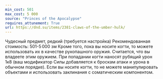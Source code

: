 ```yaml
---
min_cost: 501
max_cost: 5 000
source: "Princes of the Apocalypse"
requires_attunement: True
url: https://dnd.su/items/2381-claws-of-the-umber-hulk/
---
```


Чудесный предмет, редкий (требуется настройка)
Рекомендованная стоимость: 501-5 000 зм
Кроме того, пока вы носите когти, то можете использовать их в качестве рукопашного оружия.
Считается, что вы владеете этим оружием. При попадании когти наносят рубящий урон 1к8 (ваш модификатор Силы добавляется к броскам атаки и урона в обычном порядке).
Если вы носите когти, то не можете манипулировать объектами и использовать заклинания с соматическим компонентом.